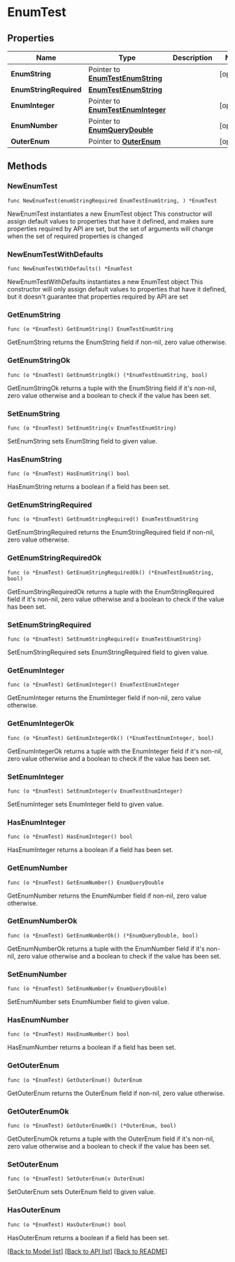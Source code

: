 # EnumTest

## Properties

Name | Type | Description | Notes
------------ | ------------- | ------------- | -------------
**EnumString** | Pointer to [**EnumTestEnumString**](EnumTestEnumString.md) |  | [optional] 
**EnumStringRequired** | [**EnumTestEnumString**](EnumTestEnumString.md) |  | 
**EnumInteger** | Pointer to [**EnumTestEnumInteger**](EnumTestEnumInteger.md) |  | [optional] 
**EnumNumber** | Pointer to [**EnumQueryDouble**](EnumQueryDouble.md) |  | [optional] 
**OuterEnum** | Pointer to [**OuterEnum**](OuterEnum.md) |  | [optional] 

## Methods

### NewEnumTest

`func NewEnumTest(enumStringRequired EnumTestEnumString, ) *EnumTest`

NewEnumTest instantiates a new EnumTest object
This constructor will assign default values to properties that have it defined,
and makes sure properties required by API are set, but the set of arguments
will change when the set of required properties is changed

### NewEnumTestWithDefaults

`func NewEnumTestWithDefaults() *EnumTest`

NewEnumTestWithDefaults instantiates a new EnumTest object
This constructor will only assign default values to properties that have it defined,
but it doesn't guarantee that properties required by API are set

### GetEnumString

`func (o *EnumTest) GetEnumString() EnumTestEnumString`

GetEnumString returns the EnumString field if non-nil, zero value otherwise.

### GetEnumStringOk

`func (o *EnumTest) GetEnumStringOk() (*EnumTestEnumString, bool)`

GetEnumStringOk returns a tuple with the EnumString field if it's non-nil, zero value otherwise
and a boolean to check if the value has been set.

### SetEnumString

`func (o *EnumTest) SetEnumString(v EnumTestEnumString)`

SetEnumString sets EnumString field to given value.

### HasEnumString

`func (o *EnumTest) HasEnumString() bool`

HasEnumString returns a boolean if a field has been set.

### GetEnumStringRequired

`func (o *EnumTest) GetEnumStringRequired() EnumTestEnumString`

GetEnumStringRequired returns the EnumStringRequired field if non-nil, zero value otherwise.

### GetEnumStringRequiredOk

`func (o *EnumTest) GetEnumStringRequiredOk() (*EnumTestEnumString, bool)`

GetEnumStringRequiredOk returns a tuple with the EnumStringRequired field if it's non-nil, zero value otherwise
and a boolean to check if the value has been set.

### SetEnumStringRequired

`func (o *EnumTest) SetEnumStringRequired(v EnumTestEnumString)`

SetEnumStringRequired sets EnumStringRequired field to given value.


### GetEnumInteger

`func (o *EnumTest) GetEnumInteger() EnumTestEnumInteger`

GetEnumInteger returns the EnumInteger field if non-nil, zero value otherwise.

### GetEnumIntegerOk

`func (o *EnumTest) GetEnumIntegerOk() (*EnumTestEnumInteger, bool)`

GetEnumIntegerOk returns a tuple with the EnumInteger field if it's non-nil, zero value otherwise
and a boolean to check if the value has been set.

### SetEnumInteger

`func (o *EnumTest) SetEnumInteger(v EnumTestEnumInteger)`

SetEnumInteger sets EnumInteger field to given value.

### HasEnumInteger

`func (o *EnumTest) HasEnumInteger() bool`

HasEnumInteger returns a boolean if a field has been set.

### GetEnumNumber

`func (o *EnumTest) GetEnumNumber() EnumQueryDouble`

GetEnumNumber returns the EnumNumber field if non-nil, zero value otherwise.

### GetEnumNumberOk

`func (o *EnumTest) GetEnumNumberOk() (*EnumQueryDouble, bool)`

GetEnumNumberOk returns a tuple with the EnumNumber field if it's non-nil, zero value otherwise
and a boolean to check if the value has been set.

### SetEnumNumber

`func (o *EnumTest) SetEnumNumber(v EnumQueryDouble)`

SetEnumNumber sets EnumNumber field to given value.

### HasEnumNumber

`func (o *EnumTest) HasEnumNumber() bool`

HasEnumNumber returns a boolean if a field has been set.

### GetOuterEnum

`func (o *EnumTest) GetOuterEnum() OuterEnum`

GetOuterEnum returns the OuterEnum field if non-nil, zero value otherwise.

### GetOuterEnumOk

`func (o *EnumTest) GetOuterEnumOk() (*OuterEnum, bool)`

GetOuterEnumOk returns a tuple with the OuterEnum field if it's non-nil, zero value otherwise
and a boolean to check if the value has been set.

### SetOuterEnum

`func (o *EnumTest) SetOuterEnum(v OuterEnum)`

SetOuterEnum sets OuterEnum field to given value.

### HasOuterEnum

`func (o *EnumTest) HasOuterEnum() bool`

HasOuterEnum returns a boolean if a field has been set.


[[Back to Model list]](../README.md#documentation-for-models) [[Back to API list]](../README.md#documentation-for-api-endpoints) [[Back to README]](../README.md)


